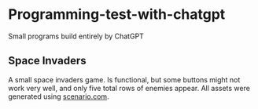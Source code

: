 # Programming-test-with-chatgpt
Small programs build entirely by ChatGPT

## Space Invaders
A small space invaders game. Is functional, but some buttons might not work very well, and only five total rows of enemies appear.
All assets were generated using [scenario.com](scenario.com).
